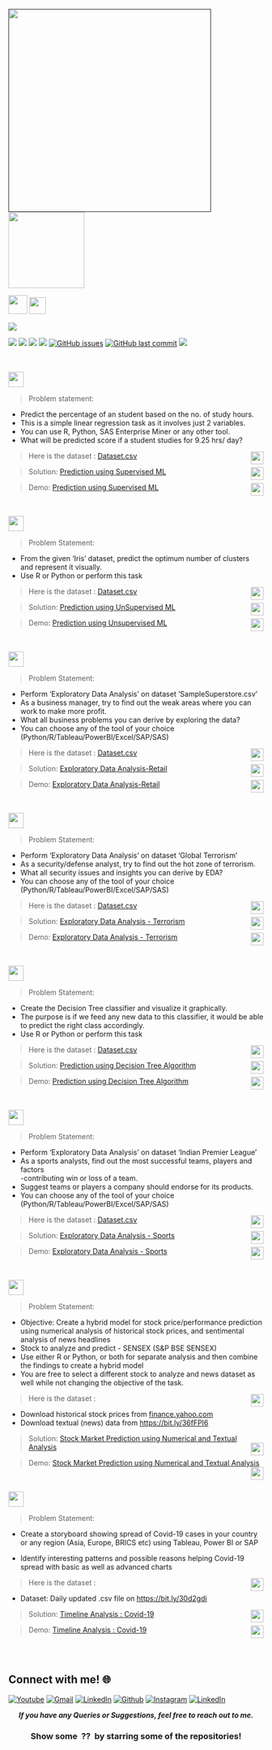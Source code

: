 <a href=""><img height=400 src="https://www.linkpicture.com/q/Untitled-1_10.jpg" type="image"></a>
<img height="150" src="https://img.shields.io/badge/The Sparks Foundation-black.svg?&style=for-the-badge&logo=TheSparksFoundation&logoColor=blue" />


<img height="37" src="https://img.shields.io/badge/Author -Abhijeet Raj Modanwal-blue.svg?&style=for-the-badge&logo=TheSparksFoundation&logoColor=blue" />
<img height="33" src="https://img.shields.io/badge/Hello!-Welcome to this repo-brightgreen.svg?style=flat&logo=github" />

 [![](https://camo.githubusercontent.com/2fb0723ef80f8d87a51218680e209c66f213edf8/68747470733a2f2f666f7274686562616467652e636f6d2f696d616765732f6261646765732f6d6164652d776974682d707974686f6e2e737667)](https://python.org)

![](https://img.shields.io/badge/Status-Complete-green.svg) [![](https://img.shields.io/github/languages/code-size/abhijeetraj22/TSF-GRIP_Tasks.svg?style=plastic)](https://github.com/abhijeetraj22/TSF-GRIP_Tasks) [![](https://img.shields.io/github/languages/top/abhijeetraj22/TSF-GRIP_Tasks.svg?style=plastic)](https://github.com/abhijeetraj22/TSF-GRIP_Tasks) [![](https://img.shields.io/github/Follow/abhijeetraj22.svg?style=plastic)](https://github.com/abhijeetraj22) [![GitHub issues](https://img.shields.io/github/issues/abhijeetraj22/TSF-GRIP_Tasks.svg)](https://github.com/abhijeetraj22/TSF-GRIP_Tasks/issues) [![GitHub last commit](https://img.shields.io/github/last-commit/abhijeetraj22/TSF-GRIP_Tasks.svg)](https://github.com/abhijeetraj22/TSF-GRIP_Tasks/commit/master) [![](https://img.shields.io/badge/Followme-Github-green.svg)](https://github.com/abhijeetraj22)
<br><br><br>




<img height="30" src="https://img.shields.io/badge/Prediction using Supervised ML -Level  Beginner-green.svg?&style=for-the-badge&logo=TheSparksFoundation&logoColor=red" />
<br>

> Problem statement:
- Predict the percentage of an student based on the no. of study hours.
- This is a simple linear regression task as it involves just 2 variables.
- You can use R, Python, SAS Enterprise Miner or any other tool.
- What will be predicted score if a student studies for 9.25 hrs/ day? 


>  Here is the dataset :
<a href="https://github.com/abhijeetraj22/TSF-GRIP_Tasks/blob/main/Datasets/student_scores.csv">Dataset.csv</a><img align = right height = 25 width = 25 src = https://s3-ie-newseyekanet.s3.amazonaws.com/wp-content/uploads/2012/07/eyeka-creativity-survey-dataset-csv-icon.jpg>

> Solution:
<a href="https://github.com/abhijeetraj22/TSF-GRIP_Tasks/blob/main/TSF_Task_1.ipynb"> Prediction using Supervised ML</a><img align = right height = 25 width = 25 src = https://cdn4.iconfinder.com/data/icons/project-management-4-2/65/161-512.png>

> Demo:
<a href="https://youtu.be/r2eMhkiafOI">Prediction using Supervised ML</a><img align = right height = 25 width = 25 src = https://cdn4.iconfinder.com/data/icons/social-media-and-logos-11/32/Logo_Youtube-512.png>

<br><br>
<img height="30" src="https://img.shields.io/badge/Prediction using Unsupervised ML -Level  Beginner-green.svg?&style=for-the-badge&logo=TheSparksFoundation&logoColor=blue"/>
<br>

> Problem Statement:
- From the given ‘Iris’ dataset, predict the optimum number of clusters and
represent it visually.<br>
- Use R or Python or perform this task<br>

>  Here is the dataset :
<a href="https://github.com/abhijeetraj22/TSF-GRIP_Tasks/blob/main/Datasets/Iris.csv">Dataset.csv</a><img align = right height = 25 width = 25 src = https://s3-ie-newseyekanet.s3.amazonaws.com/wp-content/uploads/2012/07/eyeka-creativity-survey-dataset-csv-icon.jpg>

> Solution:
<a href="https://github.com/abhijeetraj22/TSF-GRIP_Tasks/blob/main/TSF_Task_2.ipynb"> Prediction using UnSupervised ML</a><img align = right height = 25 width = 25 src = https://cdn4.iconfinder.com/data/icons/project-management-4-2/65/161-512.png>

> Demo:
<a href="https://youtu.be/JC4JoTdtoCA">Prediction using Unsupervised ML</a><img align = right height = 25 width = 25 src = https://cdn4.iconfinder.com/data/icons/social-media-and-logos-11/32/Logo_Youtube-512.png>

<br><br>
<img height="30" src="https://img.shields.io/badge/Exploratory Data Analysis (Retail) -Level  Beginner-green.svg?&style=for-the-badge&logo=TheSparksFoundation&logoColor=blue"/>
<br>

> Problem Statement:
- Perform ‘Exploratory Data Analysis’ on dataset ‘SampleSuperstore.csv’ <br>
- As a business manager, try to find out the weak areas where you can work to
make more profit.<br>
- What all business problems you can derive by exploring the data?<br>
- You can choose any of the tool of your choice<br>
(Python/R/Tableau/PowerBI/Excel/SAP/SAS)<br>

>  Here is the dataset :
<a href="https://github.com/abhijeetraj22/TSF-GRIP_Tasks/blob/main/Datasets/SampleSuperstore.csv">Dataset.csv</a><img align = right height = 25 width = 25 src = https://s3-ie-newseyekanet.s3.amazonaws.com/wp-content/uploads/2012/07/eyeka-creativity-survey-dataset-csv-icon.jpg>

> Solution:
<a href="https://github.com/abhijeetraj22/TSF-GRIP_Tasks/blob/main/TSF_Task_3.ipynb"> Exploratory Data Analysis-Retail</a><img align = right height = 25 width = 25 src = https://cdn4.iconfinder.com/data/icons/project-management-4-2/65/161-512.png>

> Demo:
<a href="https://youtu.be/0rSV_zH6HkI">Exploratory Data Analysis-Retail</a><img align = right height = 25 width = 25 src = https://cdn4.iconfinder.com/data/icons/social-media-and-logos-11/32/Logo_Youtube-512.png>


<br><br>
<img height="30" src="https://img.shields.io/badge/Exploratory Data Analysis (Terrorism) -Level  Intermediate-orange.svg?&style=for-the-badge&logo=TheSparksFoundation&logoColor=blue"/>
<br>


> Problem Statement:
- Perform ‘Exploratory Data Analysis’ on dataset ‘Global Terrorism’ <br>
- As a security/defense analyst, try to find out the hot zone of terrorism.<br>
- What all security issues and insights you can derive by EDA?<br>
- You can choose any of the tool of your choice
(Python/R/Tableau/PowerBI/Excel/SAP/SAS)<br>


>  Here is the dataset :
<a href="https://bit.ly/2TK5Xn5">Dataset.csv</a><img align = right height = 25 width = 25 src = https://s3-ie-newseyekanet.s3.amazonaws.com/wp-content/uploads/2012/07/eyeka-creativity-survey-dataset-csv-icon.jpg>

> Solution:
<a href="https://github.com/abhijeetraj22/TSF-GRIP_Tasks/blob/main/TSF_Task_4.ipynb">Exploratory Data Analysis - Terrorism</a><img align = right height = 25 width = 25 src = https://cdn4.iconfinder.com/data/icons/project-management-4-2/65/161-512.png>

> Demo:
<a href="https://youtu.be/UwN0iEv-1TA">Exploratory Data Analysis - Terrorism</a><img align = right height = 25 width = 25 src = https://cdn4.iconfinder.com/data/icons/social-media-and-logos-11/32/Logo_Youtube-512.png>


<br><br>
<img height="30" src="https://img.shields.io/badge/Prediction using Decision Tree Algorithm -Level  Intermediate-orange.svg?&style=for-the-badge&logo=TheSparksFoundation&logoColor=blue"/>
<br>

> Problem Statement:
- Create the Decision Tree classifier and visualize it graphically.<br>
- The purpose is if we feed any new data to this classifier, it would be able to
predict the right class accordingly. <br>
- Use R or Python or perform this task<br>

>  Here is the dataset :
<a href="https://bit.ly/3kXTdox">Dataset.csv</a><img align = right height = 25 width = 25 src = https://s3-ie-newseyekanet.s3.amazonaws.com/wp-content/uploads/2012/07/eyeka-creativity-survey-dataset-csv-icon.jpg>

> Solution:
<a href="https://github.com/abhijeetraj22/TSF-GRIP_Tasks/blob/main/TSF_Task_6.ipynb">Prediction using Decision Tree Algorithm</a><img align = right height = 25 width = 25 src = https://cdn4.iconfinder.com/data/icons/project-management-4-2/65/161-512.png>

> Demo:
<a href="https://youtu.be/OPE0PL0UXrk ">Prediction using Decision Tree Algorithm</a><img align = right height = 25 width = 25 src = https://cdn4.iconfinder.com/data/icons/social-media-and-logos-11/32/Logo_Youtube-512.png>

<br><br>
<img height="30" src="https://img.shields.io/badge/Exploratory Data Analysis (Sports) -Level  Advanced-red.svg?&style=for-the-badge&logo=TheSparksFoundation&logoColor=blue"/>
<br>

> Problem Statement:
- Perform ‘Exploratory Data Analysis’ on dataset ‘Indian Premier League’<br>
- As a sports analysts, find out the most successful teams, players and factors<br>
-contributing win or loss of a team.<br>
- Suggest teams or players a company should endorse for its products.<br>
- You can choose any of the tool of your choice
(Python/R/Tableau/PowerBI/Excel/SAP/SAS)<br>

>  Here is the dataset :
<a href="https://bit.ly/34SRn3b">Dataset.csv</a><img align = right height = 25 width = 25 src = https://s3-ie-newseyekanet.s3.amazonaws.com/wp-content/uploads/2012/07/eyeka-creativity-survey-dataset-csv-icon.jpg>

> Solution:
<a href="https://github.com/abhijeetraj22/TSF-GRIP_Tasks/blob/main/TSF_Task_5.ipynb">Exploratory Data Analysis - Sports</a><img align = right height = 25 width = 25 src = https://cdn4.iconfinder.com/data/icons/project-management-4-2/65/161-512.png>

> Demo:
<a href="https://youtu.be/Kgi14-cP6Y4">Exploratory Data Analysis - Sports</a><img align = right height = 25 width = 25 src = https://cdn4.iconfinder.com/data/icons/social-media-and-logos-11/32/Logo_Youtube-512.png>

<br><br>
<img height="30" src="https://img.shields.io/badge/Stock Market Prediction using Numerical and Textual Analysis -Level  Advanced-red.svg?&style=for-the-badge&logo=TheSparksFoundation&logoColor=blue"/>
<br>


> Problem Statement:
- Objective: Create a hybrid model for stock price/performance prediction
using numerical analysis of historical stock prices, and sentimental analysis of
news headlines <br>
- Stock to analyze and predict - SENSEX (S&P BSE SENSEX)<br>
- Use either R or Python, or both for separate analysis and then combine the
findings to create a hybrid model<br>
- You are free to select a different stock to analyze and news dataset as well
while not changing the objective of the task.<br>

>  Here is the dataset :<img align = right height = 25 width = 25 src = https://s3-ie-newseyekanet.s3.amazonaws.com/wp-content/uploads/2012/07/eyeka-creativity-survey-dataset-csv-icon.jpg>
  - Download historical stock prices from <a href="https://in.finance.yahoo.com/quote/%5EBSESN/history/">finance.yahoo.com</a><br>
  - Download textual (news) data from https://bit.ly/36fFPI6
</a><br>

> Solution:
<a href="https://github.com/abhijeetraj22/TSF-GRIP_Tasks/blob/main/TSF_Task_7.ipynb">Stock Market Prediction using Numerical and Textual Analysis</a><img align = right height = 25 width = 25 src = https://cdn4.iconfinder.com/data/icons/project-management-4-2/65/161-512.png>

> Demo:
<a href="https://youtu.be/qL9v3GBCki0">Stock Market Prediction using Numerical and Textual Analysis</a><img align = right height = 25 width = 25 src = https://cdn4.iconfinder.com/data/icons/social-media-and-logos-11/32/Logo_Youtube-512.png>

<br><br>
<img height="30" src="https://img.shields.io/badge/Timeline Analysis: COVID 19 -Level  Advanced-red.svg?&style=for-the-badge&logo=TheSparksFoundation&logoColor=blue"/>
<br>

> Problem Statement:
- Create a storyboard showing spread of Covid-19 cases in your country or any
region (Asia, Europe, BRICS etc) using Tableau, Power BI or SAP <br>

- Identify interesting patterns and possible reasons helping Covid-19 spread with
basic as well as advanced charts <br>

>  Here is the dataset :<img align = right height = 25 width = 25 src = https://s3-ie-newseyekanet.s3.amazonaws.com/wp-content/uploads/2012/07/eyeka-creativity-survey-dataset-csv-icon.jpg>
  - Dataset: Daily updated .csv file on https://bit.ly/30d2gdi <br>  

> Solution:
<a href="https://github.com/abhijeetraj22/TSF-GRIP_Tasks/blob/main/TSF_Task_8.ipynb">Timeline Analysis : Covid-19 </a><img align = right height = 25 width = 25 src = https://cdn4.iconfinder.com/data/icons/project-management-4-2/65/161-512.png>

> Demo:
<a href="https://youtu.be/AhZRpiXRuFQ">Timeline Analysis : Covid-19</a><img align = right height = 25 width = 25 src = https://cdn4.iconfinder.com/data/icons/social-media-and-logos-11/32/Logo_Youtube-512.png>

<br><br>

## Connect with me! 🌐

[<img target="_blank" src="https://img.icons8.com/bubbles/100/000000/youtube.png" title="Youtube">](https://www.youtube.com/channel/UCWbEfUEBQPycfbVWUMnvnuA/)
[<img target="_blank" src="https://img.icons8.com/bubbles/100/000000/gmail.png" title="Gmail">](mailto:abhijeetraj22@gmail.com)
[<img target="_blank" src="https://img.icons8.com/bubbles/100/000000/linkedin.png" title="LinkedIn">](https://www.linkedin.com/in/rajabhijeet22/)       [<img target="_blank" src="https://img.icons8.com/bubbles/100/000000/github.png" title="Github">](https://github.com/abhijeetraj22)     [<img target="_blank" src="https://img.icons8.com/bubbles/100/000000/instagram-new.png" title="Instagram">](https://www.instagram.com/abhijeet_raj_/?hl=en) [<img target="_blank" src="https://img.icons8.com/bubbles/100/000000/twitter.png" title="LinkedIn">](https://twitter.com/abhijeet_raj_/)



<p align="center">
  <b><i>If you have any Queries or Suggestions, feel free to reach out to me.</i></b>  


<h3 align="center">Show some &nbsp;??&nbsp; by starring some of the repositories!</h3>

